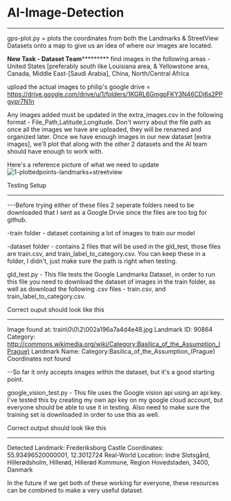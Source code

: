 # AI-Image-Detection

_________________________________________________________________________________________________________________________________

gps-plot.py = plots the coordinates from both the Landmarks & StreetView Datasets onto a map to give us an idea of where our images are located. 

************New Task - Dataset Team*********************
find images in the following areas - United States [preferably south like Louisiana area, & Yellowstone area, Canada, Middle East-[Saudi Arabia], China, North/Central Africa


upload the actual images to philip's google drive = https://drive.google.com/drive/u/1/folders/1KGRL6GmgpFKY3N46CDj6s2PPgypr7N1n


Any images added must be updated in the extra_images.csv in the following format - File_Path,Latitude,Longitude. Don't worry about the file path as once all the images we have are uploaded, they will be renamed and organized later. Once we have enough images in our new dataset [extra images], we'll plot that along with the other 2 datasets and the AI team should have enough to work with. 


Here's a reference picture of what we need to update
![1-plottedpoints-landmarks+streetview](https://github.com/user-attachments/assets/6a4f0b0a-fdfe-4491-a158-b9579f7f0a6b)




Testing Setup
_________________________________________________________________________________________________________
---Before trying either of these files 2 seperate folders need to be downloaded that I sent as a Google Drvie since the files are too big for github. 

-train folder - dataset containing a lot of images to train our model 

-dataset folder - contains 2 files that will be used in the gld_test, those files are train.csv, and train_label_to_category.csv. You can keep these in a folder, I didn't, just make sure the path is right when testing.

gld_test.py - This file tests the Google Landmarks Dataset, in order to run this file you need to download the dataset of images in the train folder, as well as download the following .csv files - train.csv, and train_label_to_category.csv. 

Correct ouput should look like this
________________________________________________________________________
Image found at: train\0\0\2\002a196a7a4d4e48.jpg
Landmark ID: 90864
Category: http://commons.wikimedia.org/wiki/Category:Basilica_of_the_Assumption_(Prague)
Landmark Name: Category:Basilica_of_the_Assumption_(Prague)
Coordinates not found

--So far it only accepts images within the dataset, but it's a good starting point.


google_vision_test.py - This file uses the Google vision api using an api key. I've tested this by creating my own api key on my google cloud account, but everyone should be able to use it in testing. Also need to make sure the training set is downloaded in order to use this as well. 

Correct output should look like this
_______________________________________________________________________
Detected Landmark: Frederiksborg Castle
Coordinates: 55.93496520000001, 12.3012724
Real-World Location: Indre Slotsgård, Hillerødsholm, Hillerød, Hillerød Kommune, Region Hovedstaden, 3400, Danmark

In the future if we get both of these working for everyone, these resources can be combined to make a very useful dataset. 
